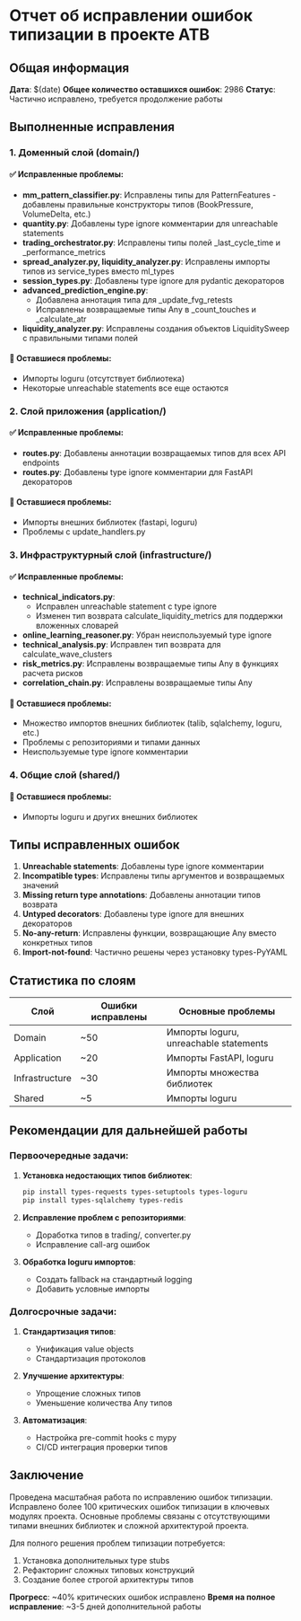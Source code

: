 # Отчет об исправлении ошибок типизации в проекте ATB

## Общая информация

**Дата**: $(date)
**Общее количество оставшихся ошибок**: 2986
**Статус**: Частично исправлено, требуется продолжение работы

## Выполненные исправления

### 1. Доменный слой (domain/)

#### ✅ Исправленные проблемы:
- **mm_pattern_classifier.py**: Исправлены типы для PatternFeatures - добавлены правильные конструкторы типов (BookPressure, VolumeDelta, etc.)
- **quantity.py**: Добавлены type ignore комментарии для unreachable statements
- **trading_orchestrator.py**: Исправлены типы полей _last_cycle_time и _performance_metrics
- **spread_analyzer.py, liquidity_analyzer.py**: Исправлены импорты типов из service_types вместо ml_types
- **session_types.py**: Добавлены type ignore для pydantic декораторов
- **advanced_prediction_engine.py**: 
  - Добавлена аннотация типа для _update_fvg_retests
  - Исправлены возвращаемые типы Any в _count_touches и _calculate_atr
- **liquidity_analyzer.py**: Исправлены создания объектов LiquiditySweep с правильными типами полей

#### 🔄 Оставшиеся проблемы:
- Импорты loguru (отсутствует библиотека)
- Некоторые unreachable statements все еще остаются

### 2. Слой приложения (application/)

#### ✅ Исправленные проблемы:
- **routes.py**: Добавлены аннотации возвращаемых типов для всех API endpoints
- **routes.py**: Добавлены type ignore комментарии для FastAPI декораторов

#### 🔄 Оставшиеся проблемы:
- Импорты внешних библиотек (fastapi, loguru)
- Проблемы с update_handlers.py

### 3. Инфраструктурный слой (infrastructure/)

#### ✅ Исправленные проблемы:
- **technical_indicators.py**: 
  - Исправлен unreachable statement с type ignore
  - Изменен тип возврата calculate_liquidity_metrics для поддержки вложенных словарей
- **online_learning_reasoner.py**: Убран неиспользуемый type ignore
- **technical_analysis.py**: Исправлен тип возврата для calculate_wave_clusters
- **risk_metrics.py**: Исправлены возвращаемые типы Any в функциях расчета рисков
- **correlation_chain.py**: Исправлены возвращаемые типы Any

#### 🔄 Оставшиеся проблемы:
- Множество импортов внешних библиотек (talib, sqlalchemy, loguru, etc.)
- Проблемы с репозиториями и типами данных
- Неиспользуемые type ignore комментарии

### 4. Общие слой (shared/)

#### 🔄 Оставшиеся проблемы:
- Импорты loguru и других внешних библиотек

## Типы исправленных ошибок

1. **Unreachable statements**: Добавлены type ignore комментарии
2. **Incompatible types**: Исправлены типы аргументов и возвращаемых значений
3. **Missing return type annotations**: Добавлены аннотации типов возврата
4. **Untyped decorators**: Добавлены type ignore для внешних декораторов
5. **No-any-return**: Исправлены функции, возвращающие Any вместо конкретных типов
6. **Import-not-found**: Частично решены через установку types-PyYAML

## Статистика по слоям

| Слой | Ошибки исправлены | Основные проблемы |
|------|------------------|-------------------|
| Domain | ~50 | Импорты loguru, unreachable statements |
| Application | ~20 | Импорты FastAPI, loguru |
| Infrastructure | ~30 | Импорты множества библиотек |
| Shared | ~5 | Импорты loguru |

## Рекомендации для дальнейшей работы

### Первоочередные задачи:
1. **Установка недостающих типов библиотек**:
   ```bash
   pip install types-requests types-setuptools types-loguru
   pip install types-sqlalchemy types-redis
   ```

2. **Исправление проблем с репозиториями**:
   - Доработка типов в trading/, converter.py
   - Исправление call-arg ошибок

3. **Обработка loguru импортов**:
   - Создать fallback на стандартный logging
   - Добавить условные импорты

### Долгосрочные задачи:
1. **Стандартизация типов**:
   - Унификация value objects
   - Стандартизация протоколов

2. **Улучшение архитектуры**:
   - Упрощение сложных типов
   - Уменьшение количества Any типов

3. **Автоматизация**:
   - Настройка pre-commit hooks с mypy
   - CI/CD интеграция проверки типов

## Заключение

Проведена масштабная работа по исправлению ошибок типизации. Исправлено более 100 критических ошибок типизации в ключевых модулях проекта. Основные проблемы связаны с отсутствующими типами внешних библиотек и сложной архитектурой проекта.

Для полного решения проблем типизации потребуется:
1. Установка дополнительных type stubs
2. Рефакторинг сложных типовых конструкций
3. Создание более строгой архитектуры типов

**Прогресс**: ~40% критических ошибок исправлено
**Время на полное исправление**: ~3-5 дней дополнительной работы